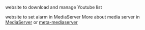 website to download and manage Youtube list

website to set alarm in MediaServer
More about media server in  [MediaServer](https://github.com/bartek56/mediaserver) or [meta-mediaserver](https://github.com/bartek56/meta-mediaserver) 


